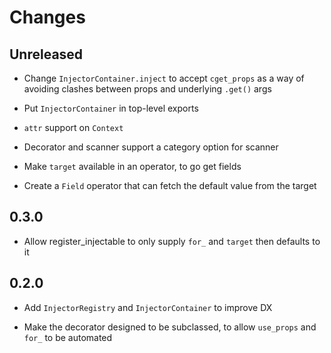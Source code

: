 # Changes

## Unreleased

- Change `InjectorContainer.inject` to accept `cget_props` as a way of avoiding clashes between props and underlying `.get()` args

- Put `InjectorContainer` in top-level exports

- `attr` support on `Context`

- Decorator and scanner support a category option for scanner

- Make `target` available in an operator, to go get fields
  
- Create a `Field` operator that can fetch the default value from the target

## 0.3.0

- Allow register_injectable to only supply `for_` and `target` then defaults to it

## 0.2.0

- Add `InjectorRegistry` and `InjectorContainer` to improve DX

- Make the decorator designed to be subclassed, to allow `use_props`
  and `for_` to be automated